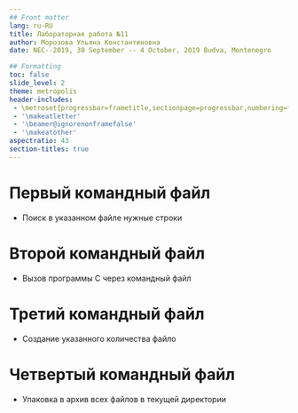 ```yaml
---
## Front matter
lang: ru-RU
title: Лабораторная работа №11
author: Морозова Ульяна Константиновна
date: NEC--2019, 30 September -- 4 October, 2019 Budva, Montenegro

## Formatting
toc: false
slide_level: 2
theme: metropolis
header-includes: 
 - \metroset{progressbar=frametitle,sectionpage=progressbar,numbering=fraction}
 - '\makeatletter'
 - '\beamer@ignorenonframefalse'
 - '\makeatother'
aspectratio: 43
section-titles: true
---
```


# Первый командный файл
 - Поиск в указанном файле нужные строки

# Второй командный файл
 - Вызов программы С через командный файл

# Третий командный файл
 - Создание указанного количества файло

# Четвертый командный файл
 - Упаковка в архив всех файлов в текущей директории

